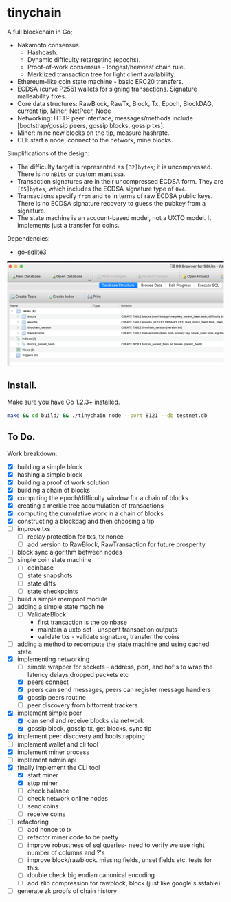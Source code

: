 # tinychain

A full blockchain in Go;

 * Nakamoto consensus.
   * Hashcash.
   * Dynamic difficulty retargeting (epochs).
   * Proof-of-work consensus - longest/heaviest chain rule.
   * Merklized transaction tree for light client availability.
 * Ethereum-like coin state machine - basic ERC20 transfers.
 * ECDSA (curve P256) wallets for signing transactions. Signature malleability fixes.
 * Core data structures: RawBlock, RawTx, Block, Tx, Epoch, BlockDAG, current tip, Miner, NetPeer, Node
 * Networking: HTTP peer interface, messages/methods include [bootstrap/gossip peers, gossip blocks, gossip txs].
 * Miner: mine new blocks on the tip, measure hashrate.
 * CLI: start a node, connect to the network, mine blocks.

Simplifications of the design:

 * The difficulty target is represented as `[32]bytes`; it is uncompressed. There is no `nBits` or custom mantissa.
 * Transaction signatures are in their uncompressed ECDSA form. They are `[65]bytes`, which includes the ECDSA signature type of `0x4`.
 * Transactions specify `from` and `to` in terms of raw ECDSA public keys. There is no ECDSA signature recovery to guess the pubkey from a signature.
 * The state machine is an account-based model, not a UXTO model. It implements just a transfer for coins.

Dependencies:

 * [go-sqlite3](https://github.com/mattn/go-sqlite3?tab=readme-ov-file)

![database view](./assets/db-view.png)

## Install.

Make sure you have Go 1.2.3+ installed.

```sh
make && cd build/ && ./tinychain node --port 8121 --db testnet.db
```

## To Do.

Work breakdown:

- [x] building a simple block
- [x] hashing a simple block
- [x] building a proof of work solution
- [x] building a chain of blocks
- [x] computing the epoch/difficulty window for a chain of blocks
- [x] creating a merkle tree accumulation of transactions
- [x] computing the cumulative work in a chain of blocks
- [x] constructing a blockdag and then choosing a tip
- [ ] improve txs
    - [ ] replay protection for txs, tx nonce
    - [ ] add version to RawBlock, RawTransaction for future prosperity
- [ ] block sync algorithm between nodes
- [ ] simple coin state machine
    - [ ] coinbase
    - [ ] state snapshots
    - [ ] state diffs
    - [ ] state checkpoints
- [ ] build a simple mempool module
- [ ] adding a simple state machine
    - [ ] ValidateBlock
        - first transaction is the coinbase
        - maintain a uxto set - unspent transaction outputs
        - validate txs - validate signature, transfer the coins
- [ ] adding a method to recompute the state machine and using cached state 
- [x] implementing networking
    - [ ] simple wrapper for sockets - address, port, and hof's to wrap the latency delays dropped packets etc
    - [x] peers connect
    - [x] peers can send messages, peers can register message handlers
    - [x] gossip peers routine
    - [ ] peer discovery from bittorrent trackers
- [x] implement simple peer
    - [x] can send and receive blocks via network
    - [x] gossip block, gossip tx, get blocks, sync tip
- [x] implement peer discovery and bootstrapping
- [ ] implement wallet and cli tool
- [x] implement miner process
- [ ] implement admin api
- [x] finally implement the CLI tool
    - [x] start miner
    - [x] stop miner
    - [ ] check balance
    - [ ] check network online nodes
    - [ ] send coins
    - [ ] receive coins
- [ ] refactoring
    - [ ] add nonce to tx
    - [ ] refactor miner code to be pretty
    - [ ] improve robustness of sql queries- need to verify we use right number of columns and ?'s
    - [ ] improve block/rawblock. missing fields, unset fields etc. tests for this.
    - [ ] double check big endian canonical encoding
    - [ ] add zlib compression for rawblock, block (just like google's sstable)
- [ ] generate zk proofs of chain history

